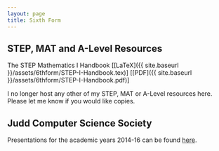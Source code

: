 ```yaml
---
layout: page
title: Sixth Form
---
```


## STEP, MAT and A-Level Resources

The STEP Mathematics I Handbook \[[LaTeX]({{ site.baseurl }}/assets/6thform/STEP-I-Handbook.tex)\] \[[PDF]({{ site.baseurl }}/assets/6thform/STEP-I-Handbook.pdf)\]

I no longer host any other of my STEP, MAT or A-Level resources here. Please let me know if you would like copies.

## Judd Computer Science Society

Presentations for the academic years 2014-16 can be found [here](https://www.doc.ic.ac.uk/~js4416/jcss).